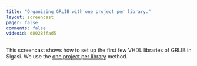 ```yaml
---
title: "Organizing GRLIB with one project per library."
layout: screencast 
pager: false
comments: false
videoid: d8028ffad5
---
```

This screencast shows how to set up the first few VHDL libraries of GRLIB in Sigasi. We use the <a href="/tech/one-ip-block-project.html">one project per library</a> method.
